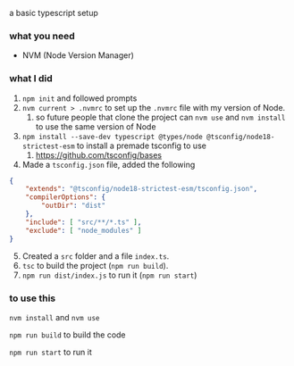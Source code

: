 a basic typescript setup

### what you need
- NVM (Node Version Manager)

### what I did
1. `npm init` and followed prompts
2. `nvm current > .nvmrc` to set up the `.nvmrc` file with my version of Node.
   1. so future people that clone the project can `nvm use` and `nvm install` to use the same version of Node
3. `npm install --save-dev typescript @types/node @tsconfig/node18-strictest-esm` to install a premade tsconfig to use
   1. https://github.com/tsconfig/bases
4. Made a `tsconfig.json` file, added the following

```json
{
	"extends": "@tsconfig/node18-strictest-esm/tsconfig.json",
	"compilerOptions": {
		"outDir": "dist"
	},
	"include": [ "src/**/*.ts" ],
	"exclude": [ "node_modules" ]
}
```

5. Created a `src` folder and a file `index.ts`.
6. `tsc` to build the project (`npm run build`).
7. `npm run dist/index.js` to run it (`npm run start`)


### to use this
`nvm install` and `nvm use`

`npm run build` to build the code

`npm run start` to run it